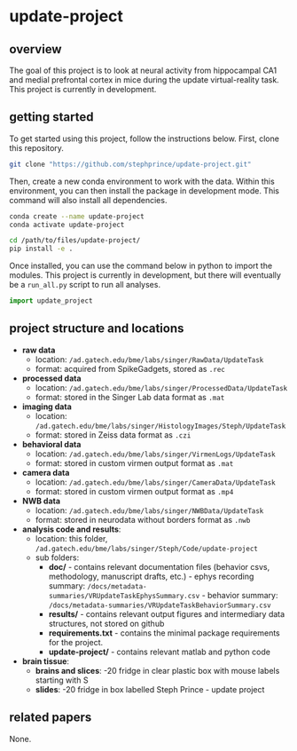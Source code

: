# update-project

## overview

The goal of this project is to look at neural activity from hippocampal CA1 and medial prefrontal cortex in mice during the update virtual-reality task. This project is currently in development.

## getting started

To get started using this project, follow the instructions below. First, clone this repository. 

```bash
git clone "https://github.com/stephprince/update-project.git"
```

Then, create a new conda environment to work with the data. Within this environment, you can then install the package in development mode. This command will also install all dependencies.
```bash
conda create --name update-project
conda activate update-project

cd /path/to/files/update-project/
pip install -e .
```

Once installed, you can use the command below in python to import the modules. This project is currently in development, but there will eventually be a `run_all.py` script to run all analyses.
```python
import update_project
```

## project structure and locations

- **raw data**
    - location: `/ad.gatech.edu/bme/labs/singer/RawData/UpdateTask`
    - format: acquired from SpikeGadgets, stored as `.rec` 
- **processed data**
    - location: `/ad.gatech.edu/bme/labs/singer/ProcessedData/UpdateTask`
    - format: stored in the Singer Lab data format as `.mat` 
- **imaging data**
    - location: `/ad.gatech.edu/bme/labs/singer/HistologyImages/Steph/UpdateTask`
    - format: stored in Zeiss data format as  `.czi` 
- **behavioral data**
    - location: `/ad.gatech.edu/bme/labs/singer/VirmenLogs/UpdateTask`
    - format: stored in custom virmen output format as  `.mat` 
- **camera data**
    - location: `/ad.gatech.edu/bme/labs/singer/CameraData/UpdateTask`
    - format: stored in custom virmen output format as  `.mp4` 
- **NWB data**
    - location: `/ad.gatech.edu/bme/labs/singer/NWBData/UpdateTask`
    - format: stored in neurodata without borders format as `.nwb`
- **analysis code and results**: 
    - location: this folder, `/ad.gatech.edu/bme/labs/singer/Steph/Code/update-project`
    - sub folders:
        - **doc/** - contains relevant documentation files (behavior csvs, methodology, manuscript drafts, etc.)
                - ephys recording summary: `/docs/metadata-summaries/VRUpdateTaskEphysSummary.csv`
                - behavior summary: `/docs/metadata-summaries/VRUpdateTaskBehaviorSummary.csv`
        - **results/** -  contains relevant output figures and intermediary data structures, not stored on github
        - **requirements.txt** -  contains the minimal package requirements for the project.
        - **update-project/** -  contains relevant matlab and python code
- **brain tissue**:
    - **brains and slices**: -20 fridge in clear plastic box with mouse labels starting with S
    - **slides**: -20 fridge in box labelled Steph Prince - update project

## related papers

None.
